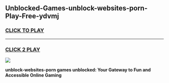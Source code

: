 
## Unblocked-Games-unblock-websites-porn-Play-Free-ydvmj
<h3>
<a href="https://premium76.site?title=unblock-websites-porn&ref=23A">CLICK TO PLAY</a></h3>
<hr>

<h3>
<a href="https://premium76.site?title=unblock-websites-porn&ref=23A">CLICK 2 PLAY</a>
  
</h3>

<a href="https://premium76.site?title=unblock-websites-porn&ref=23A"><img src="https://clearcache.store/games.png"></a>


**unblock-websites-porn games unblocked: Your Gateway to Fun and Accessible Online Gaming**
